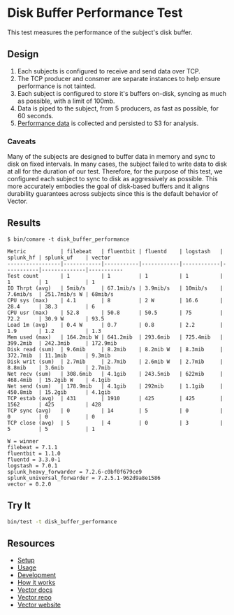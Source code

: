# Disk Buffer Performance Test

This test measures the performance of the subject's disk buffer.

## Design

1. Each subjects is configured to receive and send data over TCP.
2. The TCP producer and consmer are separate instances to help ensure performance is not tainted.
3. Each subject is configured to store it's buffers on-disk, syncing as much as possible, with
   a limit of 100mb.
4. Data is piped to the subject, from 5 producers, as fast as possible, for 60 seconds.
5. [Performance data][performance_data] is collected and persisted to S3 for analysis.

### Caveats

Many of the subjects are designed to buffer data in memory and sync to disk on fixed intervals.
In many cases, the subject failed to write data to disk at all for the duration of our test.
Therefore, for the purpose of this test, we configured each subject to sync to disk as
aggressively as possible. This more accurately embodies the goal of disk-based buffers and it
aligns durability guarantees across subjects since this is the default behavior of Vector.

## Results

```
$ bin/comare -t disk_buffer_performance

Metric           | filebeat   | fluentbit | fluentd    | logstash   | splunk_hf | splunk_uf    | vector    
-----------------|------------|-----------|------------|------------|-----------|--------------|-----------
Test count       | 1          | 1         | 1          | 1          | 1         | 1            | 1         
IO Thrpt (avg)   | 5mib/s     | 67.1mib/s | 3.9mib/s   | 10mib/s    | 7.6mib/s  | 251.7mib/s W | 68mib/s   
CPU sys (max)    | 4.1        | 8         | 2 W        | 16.6       | 28.4      | 38.3         | 6         
CPU usr (max)    | 52.8       | 50.8      | 50.5       | 75         | 72.2      | 30.9 W       | 93.5      
Load 1m (avg)    | 0.4 W      | 0.7       | 0.8        | 2.2        | 1.9       | 1.2          | 1.3       
Mem used (max)   | 164.2mib W | 641.2mib  | 293.6mib   | 725.4mib   | 399.2mib  | 242.3mib     | 172.9mib  
Disk read (sum)  | 9.6mib     | 8.2mib    | 8.2mib W   | 8.3mib     | 372.7mib  | 11.1mib      | 9.3mib    
Disk writ (sum)  | 2.7mib     | 2.7mib    | 2.6mib W   | 2.7mib     | 8.8mib    | 3.6mib       | 2.7mib    
Net recv (sum)   | 308.6mib   | 4.1gib    | 243.5mib   | 622mib     | 468.4mib  | 15.2gib W    | 4.1gib    
Net send (sum)   | 178.9mib   | 4.1gib    | 292mib     | 1.1gib     | 450.8mib  | 15.2gib      | 4.1gib    
TCP estab (avg)  | 431        | 1910      | 425        | 425        | 1562      | 425          | 428       
TCP sync (avg)   | 0          | 14        | 5          | 0          | 0         | 0            | 0         
TCP close (avg)  | 5          | 4         | 0          | 3          | 5         | 5            | 1         

W = winner
filebeat = 7.1.1
fluentbit = 1.1.0
fluentd = 3.3.0-1
logstash = 7.0.1
splunk_heavy_forwarder = 7.2.6-c0bf0f679ce9
splunk_universal_forwarder = 7.2.5.1-962d9a8e1586
vector = 0.2.0
```

## Try It

```bash
bin/test -t disk_buffer_performance
```

## Resources

* [Setup][setup]
* [Usage][usage]
* [Development][development]
* [How it works][how_it_works]
* [Vector docs][docs]
* [Vector repo][repo]
* [Vector website][website]


[development]: /README.md#development
[docs]: https://docs.vectorproject.io
[how_it_works]: /README.md#how-it-works
[performance_data]: /README.md#performance-data
[repo]: https://github.com/timberio/vector
[setup]: /README.md#setup
[usage]: /README.md#usage
[website]: https://vectorproject.io
